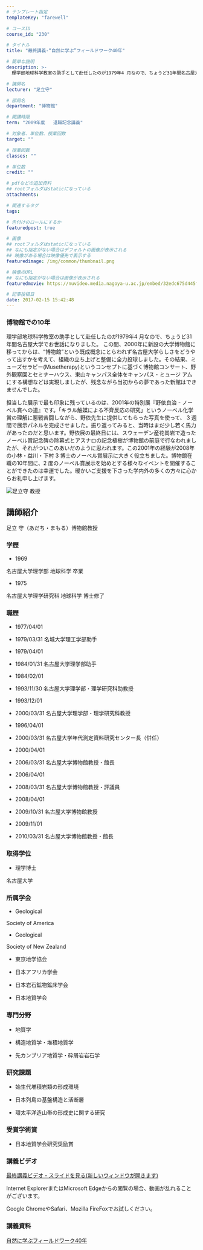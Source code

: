 ```yaml
---
# テンプレート指定
templateKey: "farewell"

# コースID
course_id: "230"

# タイトル
title: "最終講義-“自然に学ぶ”フィールドワーク40年"

# 簡単な説明
description: >-
  理学部地球科学教室の助手として赴任したのが1979年4 月なので、ちょうど31年間名古屋大学でお世話になりました。 この間、2000年に新設の大学博物館に移ってからは、&ldquo;博物館&rdq...

# 講師名
lecturer: "足立守"

# 部局名
department: "博物館"

# 開講時限
term: "2009年度	退職記念講義"

# 対象者、単位数、授業回数
target: ""

# 授業回数
classes: ""

# 単位数
credit: ""

# pdfなどの追加資料
## rootフォルダはstaticになっている
attachments: 

# 関連するタグ
tags:

# 色付けのロールにするか
featuredpost: true

# 画像
## rootフォルダはstaticになっている
## なにも指定がない場合はデフォルトの画像が表示される
## 映像がある場合は映像優先で表示する
featuredimage: /img/common/thumbnail.png

# 映像のURL
## なにも指定がない場合は画像が表示される
featuredmovie: https://nuvideo.media.nagoya-u.ac.jp/embed/32edc675d445f6046a9a3e252d7c7264a152f6bb

# 記事投稿日
date: 2017-02-15 15:42:48
---
```


### 博物館での10年

理学部地球科学教室の助手として赴任したのが1979年4 月なので、ちょうど31年間名古屋大学でお世話になりました。 この間、2000年に新設の大学博物館に移ってからは、&ldquo;博物館&rdquo;という既成概念にとらわれず名古屋大学らしさをどうやって出すかを考えて、組織の立ち上げと整備に全力投球しました。その結果、ミューズセラピー(Musetherapy)というコンセプトに基づく博物館コンサート、野外観察園とセミナーハウス、東山キャンパス全体をキャンパス・ミュージ アムにする構想などは実現しましたが、残念ながら当初からの夢であった新館はできませんでした。

担当した展示で最も印象に残っているのは、2001年の特別展『野依良治 - ノーベル賞への道』です。「キラル触媒による不斉反応の研究」というノーベル化学賞の理解に悪戦苦闘しながら、野依先生に提供してもらった写真を使って、 3 週 間で展示パネルを完成させました。振り返ってみると、当時はまだ少し若く馬力があったのだと思います。野依展の最終日には、スウェーデン産花崗岩で造ったノーベル賞記念碑の除幕式とアスナロの記念植樹が博物館の前庭で行なわれましたが、それがついこのあいだのように思われます。この2001年の経験が2008年の小林・益川・下村 3 博士のノーベル賞展示に大きく役立ちました。博物館在職の10年間に、2 度のノーベル賞展示を始めとする様々なイベントを開催することができたのは幸運でした。暖かいご支援を下さった学内外の多くの方々に心からお礼申し上げます。

![足立守 教授](/files/230/adachi.jpg) 

## 講師紹介

足立 守（あだち・まもる）博物館教授

### 学歴

* 1969

名古屋大学理学部 地球科学 卒業

* 1975

名古屋大学理学研究科 地球科学 博士修了

### 職歴

* 1977/04/01

- 1979/03/31 名城大学理工学部助手

* 1979/04/01

- 1984/01/31 名古屋大学理学部助手

* 1984/02/01

- 1993/11/30 名古屋大学理学部・理学研究科助教授

* 1993/12/01

- 2000/03/31 名古屋大学理学部・理学研究科教授

* 1996/04/01

- 2000/03/31 名古屋大学年代測定資料研究センター長（併任）

* 2000/04/01

- 2006/03/31 名古屋大学博物館教授・館長

* 2006/04/01

- 2008/03/31 名古屋大学博物館教授・評議員

* 2008/04/01

- 2009/10/31 名古屋大学博物館教授

* 2009/11/01

- 2010/03/31 名古屋大学博物館教授・館長

### 取得学位

* 理学博士

名古屋大学

### 所属学会

* Geological

Society of America

* Geological

Society of New Zealand

* 東京地学協会

* 日本アフリカ学会

* 日本岩石鉱物鉱床学会

* 日本地質学会

### 専門分野

* 地質学

* 構造地質学・堆積地質学

* 先カンブリア地質学・砕屑岩岩石学

### 研究課題

* 始生代堆積岩類の形成環境

* 日本列島の基盤構造と活断層

* 環太平洋造山帯の形成史に関する研究

### 受賞学術賞

* 日本地質学会研究奨励賞

### 講義ビデオ

[最終講義ビデオ・スライドを見る(新しいウィンドウが開きます)][1]

Internet ExplorerまたはMicrosoft Edgeからの閲覧の場合、動画が乱れることがございます。

Google ChromeやSafari、Mozilla FireFoxでお試しください。

[1]: https://nuvideo.media.nagoya-u.ac.jp/embed/91e03e4702c29980977ea814f5ebba99a9cc68e7

### 講義資料

[自然に学ぶフィールドワーク40年](/files/230/adachi_fw40.pdf) 

